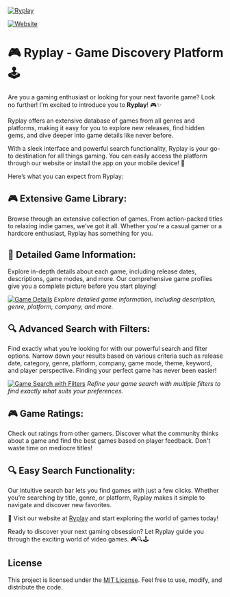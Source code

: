 [![Ryplay](https://fachryafrz.vercel.app/projects/ryplay/home.png)](https://ryplay.vercel.app)

[![Website](https://img.shields.io/badge/Ryplay-Discover%20your%20next%20favorite%20game%20now!-blue)](https://ryplay.vercel.app)

# 🎮 Ryplay - Game Discovery Platform 🕹️

Are you a gaming enthusiast or looking for your next favorite game? Look no further! I'm excited to introduce you to **Ryplay**! 🎮✨

Ryplay offers an extensive database of games from all genres and platforms, making it easy for you to explore new releases, find hidden gems, and dive deeper into game details like never before.

With a sleek interface and powerful search functionality, Ryplay is your go-to destination for all things gaming. You can easily access the platform through our website or install the app on your mobile device! 📱

Here’s what you can expect from Ryplay:

## 🎮 Extensive Game Library:

Browse through an extensive collection of games. From action-packed titles to relaxing indie games, we’ve got it all. Whether you're a casual gamer or a hardcore enthusiast, Ryplay has something for you.

## 📝 Detailed Game Information:

Explore in-depth details about each game, including release dates, descriptions, game modes, and more. Our comprehensive game profiles give you a complete picture before you start playing!

[![Game Details](https://fachryafrz.vercel.app/projects/ryplay/game-details.png)](https://ryplay.vercel.app)
_Explore detailed game information, including description, genre, platform, company, and more._

## 🔍 Advanced Search with Filters:

Find exactly what you’re looking for with our powerful search and filter options. Narrow down your results based on various criteria such as release date, category, genre, platform, company, game mode, theme, keyword, and player perspective. Finding your perfect game has never been easier!

[![Game Search with Filters](https://fachryafrz.vercel.app/projects/ryplay/search.png)](https://ryplay.vercel.app)
_Refine your game search with multiple filters to find exactly what suits your preferences._

## 🎮 Game Ratings:

Check out ratings from other gamers. Discover what the community thinks about a game and find the best games based on player feedback. Don't waste time on mediocre titles!

## 🔍 Easy Search Functionality:

Our intuitive search bar lets you find games with just a few clicks. Whether you’re searching by title, genre, or platform, Ryplay makes it simple to navigate and discover new favorites.

🎉 Visit our website at [Ryplay](https://ryplay.vercel.app) and start exploring the world of games today!

Ready to discover your next gaming obsession? Let Ryplay guide you through the exciting world of video games. 🎮🔍🕹️

## License

This project is licensed under the [MIT License](LICENSE.md). Feel free to use, modify, and distribute the code.
